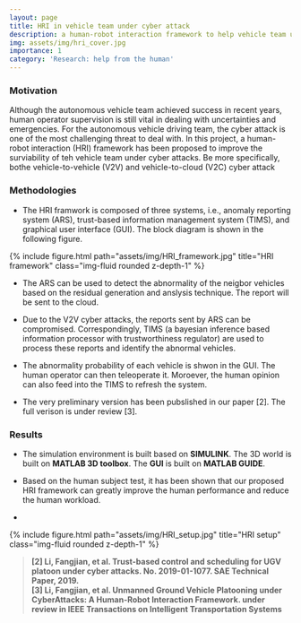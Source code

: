 ```yaml
---
layout: page
title: HRI in vehicle team under cyber attack
description: a human-robot interaction framework to help vehicle team under cyber attacks
img: assets/img/hri_cover.jpg
importance: 1
category: 'Research: help from the human'
---
```


### Motivation

Although the autonomous vehicle team achieved success in recent years, human operator supervision is still vital in dealing with uncertainties and emergencies. For the autonomous vehicle driving team, the cyber attack is one of the most challenging threat to deal with. In this project, a human-robot interaction (HRI) framework has been proposed to improve the surviability of teh vehicle team under cyber attacks. Be more specifically, bothe vehicle-to-vehicle (V2V) and vehicle-to-cloud (V2C) cyber attack 

### Methodologies

* The HRI framwork is composed of three systems, i.e., anomaly  reporting  system (ARS),  trust-based  information  management  system  (TIMS), and graphical user interface (GUI). The block diagram is shown in the following figure. 

<div class="row justify-content-sm-center">
{% include figure.html path="assets/img/HRI_framework.jpg" title="HRI framework" class="img-fluid rounded z-depth-1" %}
</div>

* The ARS can be used to detect the abnormality of the neigbor vehicles based on the residual generation and anslysis technique. The report will be sent to the cloud. 

* Due to the V2V cyber attacks, the reports sent by ARS can be compromised. Correspondingly, TIMS (a bayesian inference based information processor with trustworthiness regulator) are used to process these reports and identify the abnormal vehicles. 

* The abnormality probability of each vehicle is shwon in the GUI. The human operator can then teleoperate it. Moroever, the human opinion can also feed into the TIMS to refresh the system. 

* The very preliminary version has been pubslished in our paper [2]. The full verison is under review [3].

### Results

* The simulation environment is built based on **SIMULINK**. The 3D world is built on **MATLAB 3D toolbox**. The **GUI** is built on **MATLAB GUIDE**. 

* Based on the human subject test, it has been shown that our proposed HRI framework can greatly improve the human performance and reduce the human workload. 
* 
<div class="row justify-content-sm-center">
{% include figure.html path="assets/img/HRI_setup.jpg" title="HRI setup" class="img-fluid rounded z-depth-1" %}
</div>

> **[2] Li, Fangjian, et al. Trust-based control and scheduling for UGV platoon under cyber attacks. No. 2019-01-1077. SAE Technical Paper, 2019.** <br>
> **[3] Li, Fangjian, et al. Unmanned Ground Vehicle Platooning under CyberAttacks: A Human-Robot Interaction Framework. 
under review in IEEE Transactions on Intelligent Transportation Systems**
